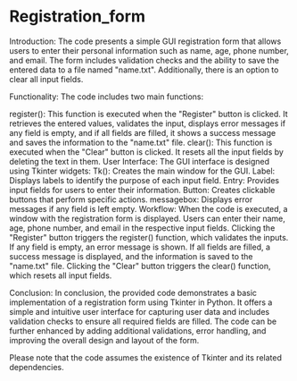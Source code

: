 # Registration_form
Introduction:
The code presents a simple GUI registration form that allows users to enter their personal information such as name, age, phone number, and email. The form includes validation checks and the ability to save the entered data to a file named "name.txt". Additionally, there is an option to clear all input fields.

Functionality:
The code includes two main functions:

register(): This function is executed when the "Register" button is clicked. It retrieves the entered values, validates the input, displays error messages if any field is empty, and if all fields are filled, it shows a success message and saves the information to the "name.txt" file.
clear(): This function is executed when the "Clear" button is clicked. It resets all the input fields by deleting the text in them.
User Interface:
The GUI interface is designed using Tkinter widgets:
Tk(): Creates the main window for the GUI.
Label: Displays labels to identify the purpose of each input field.
Entry: Provides input fields for users to enter their information.
Button: Creates clickable buttons that perform specific actions.
messagebox: Displays error messages if any field is left empty.
Workflow:
When the code is executed, a window with the registration form is displayed. Users can enter their name, age, phone number, and email in the respective input fields. Clicking the "Register" button triggers the register() function, which validates the inputs. If any field is empty, an error message is shown. If all fields are filled, a success message is displayed, and the information is saved to the "name.txt" file. Clicking the "Clear" button triggers the clear() function, which resets all input fields.

Conclusion:
In conclusion, the provided code demonstrates a basic implementation of a registration form using Tkinter in Python. It offers a simple and intuitive user interface for capturing user data and includes validation checks to ensure all required fields are filled. The code can be further enhanced by adding additional validations, error handling, and improving the overall design and layout of the form.

Please note that the code assumes the existence of Tkinter and its related dependencies.






